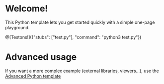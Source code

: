 # Welcome!

This Python template lets you get started quickly with a simple one-page playground.

@[Testons!]({"stubs": ["test.py"], "command": "python3 test.py"})


# Advanced usage

If you want a more complex example (external libraries, viewers...), use the [Advanced Python template](https://tech.io/select-repo/429)
